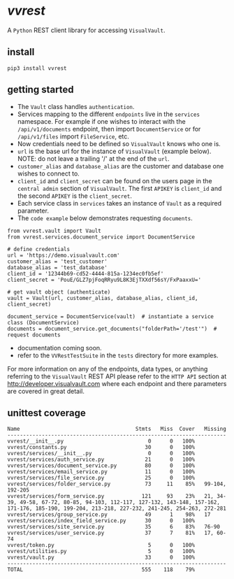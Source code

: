 # *vvrest*
A `Python` REST client library for accessing `VisualVault`.

## install
```
pip3 install vvrest
```

## getting started
* The `Vault` class handles `authentication`.
* Services mapping to the different `endpoints` live in the `services` namespace.
For example if one wishes to interact with the `/api/v1/documents` endpoint, 
then import `DocumentService` or for `/api/v1/files` import `FileService`, etc.
* Now credentials need to be defined so `VisualVault` knows who one is.
* `url` is the base url for the instance of `VisualVault` (example below).
NOTE: do not leave a trailing '/' at the end of the `url`.
* `customer_alias` and `database_alias` are the customer and database 
one wishes to connect to.
* `client_id` and `client_secret` can be found on the users page in the
`central admin` section of `VisualVault`. The first `APIKEY` is `client_id`
and the second `APIKEY` is the `client_secret`.
* Each service class in `services` takes an instance of `Vault` as a required parameter.
* The `code example` below demonstrates requesting `documents`.
```
from vvrest.vault import Vault
from vvrest.services.document_service import DocumentService

# define credentials
url = 'https://demo.visualvault.com'
customer_alias = 'test_customer'
database_alias = 'test_database'
client_id = '12344b69-cd52-4444-815a-1234ec0fb5ef'
client_secret = 'PouE/GLZ7pjFoqRRyu9L8K3EjTXXdf56sY/FxPaaxxU='

# get vault object (authenticate)
vault = Vault(url, customer_alias, database_alias, client_id, client_secret)

document_service = DocumentService(vault)  # instantiate a service class (DocumentService)
documents = document_service.get_documents("folderPath='/test'")  # request documents
```

* documentation coming soon.
* refer to the `VVRestTestSuite` in the `tests` directory for more examples.

For more information on any of the endpoints, data types, or anything referring to the 
`VisualVault` REST API please refer to the `HTTP API` section at <http://developer.visualvault.com>
where each endpoint and there parameters are covered in great detail.

## unittest coverage
```
Name                                     Stmts   Miss  Cover   Missing
----------------------------------------------------------------------
vvrest/__init__.py                           0      0   100%
vvrest/constants.py                         30      0   100%
vvrest/services/__init__.py                  0      0   100%
vvrest/services/auth_service.py             21      0   100%
vvrest/services/document_service.py         80      0   100%
vvrest/services/email_service.py            11      0   100%
vvrest/services/file_service.py             25      0   100%
vvrest/services/folder_service.py           73     11    85%   99-104, 192-205
vvrest/services/form_service.py            121     93    23%   21, 34-39, 49-58, 67-72, 80-85, 94-103, 112-117, 127-132, 143-148, 157-162, 171-176, 185-190, 199-204, 213-218, 227-232, 241-245, 254-263, 272-281
vvrest/services/group_service.py            49      1    98%   17
vvrest/services/index_field_service.py      30      0   100%
vvrest/services/site_service.py             35      6    83%   76-90
vvrest/services/user_service.py             37      7    81%   17, 60-74
vvrest/token.py                              5      0   100%
vvrest/utilities.py                          5      0   100%
vvrest/vault.py                             33      0   100%
----------------------------------------------------------------------
TOTAL                                      555    118    79% 
```
